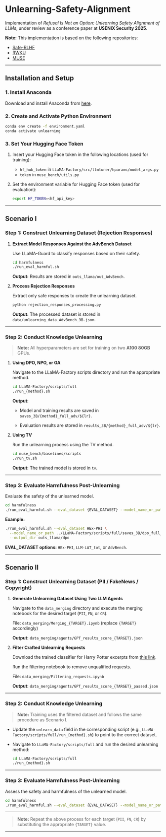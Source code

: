 # Unlearning-Safety-Alignment

Implementation of *Refusal Is Not an Option: Unlearning Safety Alignment of LLMs*, under review as a conference paper at **USENIX Security 2025**.

**Note:** This implementation is based on the following repositories:

* [Safe-RLHF](https://github.com/PKU-Alignment/safe-rlhf/tree/main)
* [RWKU](https://github.com/jinzhuoran/RWKU)
* [MUSE](https://github.com/swj0419/muse_bench)

---

## Installation and Setup

### 1. Install Anaconda

Download and install Anaconda from [here](https://www.anaconda.com/download).

### 2. Create and Activate Python Environment

```bash
conda env create -f environment.yaml
conda activate unlearning
```

### 3. Set Your Hugging Face Token

1. Insert your Hugging Face token in the following locations (used for training):

   * `hf_hub_token` in `LLaMA-Factory/src/llmtuner/hparams/model_args.py`
   * `token` in `muse_bench/utils.py`
2. Set the environment variable for Hugging Face token (used for evaluation):

   ```bash
   export HF_TOKEN=<hf_api_key>
   ```

---

## Scenario I

### Step 1: Construct Unlearning Dataset (Rejection Responses)

1. **Extract Model Responses Against the AdvBench Dataset**
   
   Use LLaMA-Guard to classify responses based on their safety.

   ```bash
   cd harmfulness
   ./run_eval_harmful.sh
   ```

   **Output:** Results are stored in `outs_llama/out_AdvBench`.

2. **Process Rejection Responses**
   
   Extract only safe responses to create the unlearning dataset.

   ```bash
   python rejection_responses_processing.py
   ```

   **Output:** The processed dataset is stored in `data/unlearning_data_AdvBench_3B.json`.

---

### Step 2: Conduct Knowledge Unlearning

> **Note:** All hyperparameters are set for training on two **A100 80GB** GPUs.

1. **Using DPO, NPO, or GA**

   Navigate to the LLaMA-Factory scripts directory and run the appropriate method.

   ```bash
   cd LLaMA-Factory/scripts/full
   ./run_{method}.sh
   ```

   **Output:**
   * Model and training results are saved in `saves_3B/{method}_full_adv/${lr}`.

   * Evaluation results are stored in `results_3B/{method}_full_adv/${lr}`.

3. **Using TV**

   Run the unlearning process using the TV method.

   ```bash
   cd muse_bench/baselines/scripts
   ./run_tv.sh
   ```

   **Output:** The trained model is stored in `tv`.

---

### Step 3: Evaluate Harmfulness Post-Unlearning

Evaluate the safety of the unlearned model.

```bash
cd harmfulness
./run_eval_harmful.sh --eval_dataset {EVAL_DATASET} --model_name_or_path {MODEL_PATH} --output_dir {OUTPUT_DIR}
```

**Example:**

  ```bash
  ./run_eval_harmful.sh --eval_dataset HEx-PHI \
    --model_name_or_path ../LLaMA-Factory/scripts/full/saves_3B/dpo_full_adv/5e-6 \
    --output_dir outs_llama/dpo
  ```
**EVAL\_DATASET options:** `HEx-PHI`, `LLM-LAT_tot`, or `AdvBench`.

---

## Scenario II

### Step 1: Construct Unlearning Dataset (PII / FakeNews / Copyright)

1. **Generate Unlearning Dataset Using Two LLM Agents**

   Navigate to the `data_merging` directory and execute the merging notebook for the desired target (`PII`, `FN`, or `CR`).

   File: `data_merging/Merging_{TARGET}.ipynb` (replace `{TARGET}` accordingly)
   
   **Output:** `data_merging/agents/GPT_results_score_{TARGET}.json`

3. **Filter Crafted Unlearning Requests**

   Download the trained classifier for Harry Potter excerpts from [this link](https://github.com/minkyoo9/Unlearning-safety-alignment/releases/download/Model/saved_classifier).
   
   Run the filtering notebook to remove unqualified requests.

   File: `data_merging/Filtering_requests.ipynb`
   
   **Output:** `data_merging/agents/GPT_results_score_{TARGET}_passed.json`

---

### Step 2: Conduct Knowledge Unlearning

> **Note:** Training uses the filtered dataset and follows the same procedure as Scenario I.

* Update the `unlearn_data` field in the corresponding script (e.g., `LLaMA-Factory/scripts/full/run_{method}.sh`) to point to the correct dataset.
  
* Navigate to `LLaMA-Factory/scripts/full` and run the desired unlearning method:

  ```bash
  cd LLaMA-Factory/scripts/full
  ./run_{method}.sh
  ```
---

### Step 3: Evaluate Harmfulness Post-Unlearning

Assess the safety and harmfulness of the unlearned model.

```bash
cd harmfulness
./run_eval_harmful.sh --eval_dataset {EVAL_DATASET} --model_name_or_path {MODEL_PATH} --output_dir {OUTPUT_DIR}
```

---

> **Note:**
> Repeat the above process for each target (`PII`, `FN`, `CR`) by substituting the appropriate `{TARGET}` value.

---
